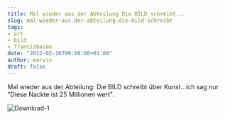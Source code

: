 ```yaml
---
title: Mal wieder aus der Abteilung Die BILD schreibt...
slug: mal-wieder-aus-der-abteilung-die-bild-schreibt
tags:
- art
- bild
- francisbacon
date: "2012-02-16T09:09:00+01:00"
author: marvin
draft: false
---
```

Mal wieder aus der Abteilung: Die BILD schreibt über Kunst...ich sag nur
"Diese Nackte ist 25 Millionen wert".

![Download-1](/images/Download-1.png)